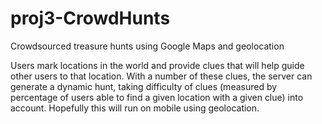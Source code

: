 proj3-CrowdHunts
================

Crowdsourced treasure hunts using Google Maps and geolocation

Users mark locations in the world and provide clues that will help guide other users to that location. With a number of these clues, the server can generate a dynamic hunt, taking difficulty of clues (measured by percentage of users able to find a given location with a given clue) into account. Hopefully this will run on mobile using geolocation.
